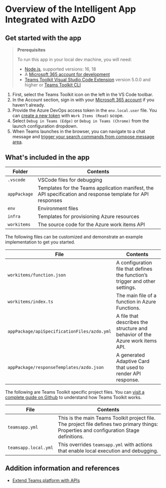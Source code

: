 # Overview of the Intelligent App Integrated with AzDO

## Get started with the app

> **Prerequisites**
>
> To run this app in your local dev machine, you will need:
>
> - [Node.js](https://nodejs.org/), supported versions: 16, 18
> - A [Microsoft 365 account for development](https://docs.microsoft.com/microsoftteams/platform/toolkit/accounts)
> - [Teams Toolkit Visual Studio Code Extension](https://aka.ms/teams-toolkit) version 5.0.0 and higher or [Teams Toolkit CLI](https://aka.ms/teamsfx-cli)

1. First, select the Teams Toolkit icon on the left in the VS Code toolbar.
2. In the Account section, sign in with your [Microsoft 365 account](https://docs.microsoft.com/microsoftteams/platform/toolkit/accounts) if you haven't already.
3. Provide the Azure DevOps access token in the `env.local.user` file. You can [create a new token](https://docs.microsoft.com/azure/devops/organizations/accounts/use-personal-access-tokens-to-authenticate?view=azure-devops&tabs=preview-page) with `Work Items (Read)` scope.
4. Select `Debug in Teams (Edge)` or `Debug in Teams (Chrome)` from the launch configuration dropdown.
5. When Teams launches in the browser, you can navigate to a chat message and [trigger your search commands from compose message area](https://learn.microsoft.com/microsoftteams/platform/messaging-extensions/what-are-messaging-extensions?tabs=dotnet#search-commands).

## What's included in the app

| Folder       | Contents                                                                                                    |
| ------------ | ----------------------------------------------------------------------------------------------------------- |
| `.vscode`    | VSCode files for debugging                                                                                  |
| `appPackage` | Templates for the Teams application manifest, the API specification and response template for API responses |
| `env`        | Environment files                                                                                           |
| `infra`      | Templates for provisioning Azure resources                                                                  |
| `workitems`  | The source code for the Azure work items API                                                                |

The following files can be customized and demonstrate an example implementation to get you started.

| File                                        | Contents                                                                      |
| ------------------------------------------- | ----------------------------------------------------------------------------- |
| `workitems/function.json`                   | A configuration file that defines the function’s trigger and other settings.  |
| `workitems/index.ts`                        | The main file of a function in Azure Functions.                               |
| `appPackage/apiSpecificationFiles/azdo.yml` | A file that describes the structure and behavior of the Azure work items API. |
| `appPackage/responseTemplates/azdo.json`    | A generated Adaptive Card that used to render API response.                   |

The following are Teams Toolkit specific project files. You can [visit a complete guide on Github](https://github.com/OfficeDev/TeamsFx/wiki/Teams-Toolkit-Visual-Studio-Code-v5-Guide#overview) to understand how Teams Toolkit works.

| File                 | Contents                                                                                                                                  |
| -------------------- | ----------------------------------------------------------------------------------------------------------------------------------------- |
| `teamsapp.yml`       | This is the main Teams Toolkit project file. The project file defines two primary things: Properties and configuration Stage definitions. |
| `teamsapp.local.yml` | This overrides `teamsapp.yml` with actions that enable local execution and debugging.                                                     |

## Addition information and references

- [Extend Teams platform with APIs](https://aka.ms/teamsfx-api-plugin)
